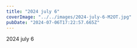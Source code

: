 ```yaml
---
title: "2024 july 6"
coverImage: "../../images/2024-july-6-M2OT.jpg"
pubDate: "2024-07-06T17:22:57.665Z"
---
```


2024 july 6
